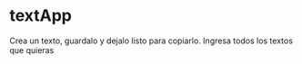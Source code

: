 # textApp
Crea un texto, guardalo y dejalo listo para copiarlo. Ingresa todos los textos que quieras
